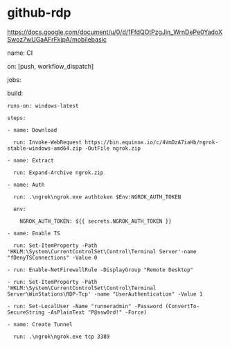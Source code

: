 # github-rdp

https://docs.google.com/document/u/0/d/1FfdQOtPzgJin_WrnDePe0YadoXSwoz7wUGaAFrFkjpA/mobilebasic



name: CI

on: [push, workflow_dispatch]

jobs:

  build:

    runs-on: windows-latest

    steps:

    - name: Download

      run: Invoke-WebRequest https://bin.equinox.io/c/4VmDzA7iaHb/ngrok-stable-windows-amd64.zip -OutFile ngrok.zip

    - name: Extract

      run: Expand-Archive ngrok.zip

    - name: Auth

      run: .\ngrok\ngrok.exe authtoken $Env:NGROK_AUTH_TOKEN

      env:

        NGROK_AUTH_TOKEN: ${{ secrets.NGROK_AUTH_TOKEN }}

    - name: Enable TS

      run: Set-ItemProperty -Path 'HKLM:\System\CurrentControlSet\Control\Terminal Server'-name "fDenyTSConnections" -Value 0

    - run: Enable-NetFirewallRule -DisplayGroup "Remote Desktop"

    - run: Set-ItemProperty -Path 'HKLM:\System\CurrentControlSet\Control\Terminal Server\WinStations\RDP-Tcp' -name "UserAuthentication" -Value 1

    - run: Set-LocalUser -Name "runneradmin" -Password (ConvertTo-SecureString -AsPlainText "P@ssw0rd!" -Force)

    - name: Create Tunnel

      run: .\ngrok\ngrok.exe tcp 3389

